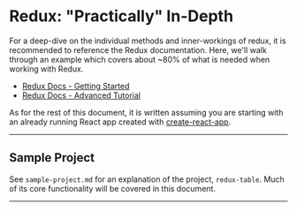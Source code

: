 # Redux: "Practically" In-Depth

For a deep-dive on the individual methods and inner-workings of redux, it is recommended to reference the Redux documentation. Here, we'll walk through an example which covers about ~80% of what is needed when working with Redux.

- [Redux Docs - Getting Started](https://redux.js.org/introduction/getting-started)
- [Redux Docs - Advanced Tutorial](https://redux.js.org/advanced/advanced-tutorial)

As for the rest of this document, it is written assuming you are starting with an already running React app created with [create-react-app](https://reactjs.org/docs/create-a-new-react-app.html).

<hr />

## Sample Project

See `sample-project.md` for an explanation of the project, `redux-table`. Much of its core functionality will be covered in this document.

<hr />